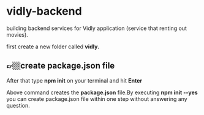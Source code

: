 # vidly-backend

building backend services for Vidly application (service that renting out movies).<br>
<p>first create a new folder called <b>vidly.</b></p>
<h2>👉🏼create package.json file</h2>
<p>After that type <b>npm init</b> on your terminal and hit <b>Enter </b></p>
<p>Above command creates the <b>package.json</b> file.By executing <b> npm init --yes</b> you can create package.json file within one step without answering any question.</p>
